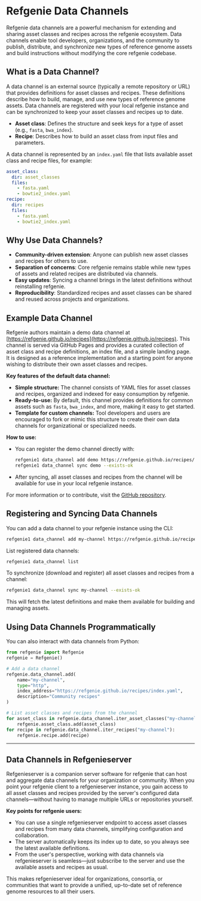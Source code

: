 # Refgenie Data Channels

Refgenie data channels are a powerful mechanism for extending and sharing asset classes and recipes across the refgenie ecosystem. Data channels enable tool developers, organizations, and the community to publish, distribute, and synchronize new types of reference genome assets and build instructions without modifying the core refgenie codebase.


## What is a Data Channel?

A data channel is an external source (typically a remote repository or URL) that provides definitions for asset classes and recipes. These definitions describe how to build, manage, and use new types of reference genome assets. Data channels are registered with your local refgenie instance and can be synchronized to keep your asset classes and recipes up to date.

- **Asset class**: Defines the structure and seek keys for a type of asset (e.g., `fasta`, `bwa_index`).
- **Recipe**: Describes how to build an asset class from input files and parameters.

A data channel is represented by an `index.yaml` file that lists available asset class and recipe files, for example:

```yaml
asset_class:
  dir: asset_classes
  files:
    - fasta.yaml
    - bowtie2_index.yaml
recipe:
  dir: recipes
  files:
    - fasta.yaml
    - bowtie2_index.yaml
```

## Why Use Data Channels?

- **Community-driven extension**: Anyone can publish new asset classes and recipes for others to use.
- **Separation of concerns**: Core refgenie remains stable while new types of assets and related recipes are distributed via channels.
- **Easy updates**: Syncing a channel brings in the latest definitions without reinstalling refgenie.
- **Reproducibility**: Standardized recipes and asset classes can be shared and reused across projects and organizations.

## Example Data Channel

Refgenie authors maintain a demo data channel at [https://refgenie.github.io/recipes](https://refgenie.github.io/recipes). This channel is served via GitHub Pages and provides a curated collection of asset class and recipe definitions, an index file, and a simple landing page. It is designed as a reference implementation and a starting point for anyone wishing to distribute their own asset classes and recipes.

**Key features of the default data channel:**

- **Simple structure:** The channel consists of YAML files for asset classes and recipes, organized and indexed for easy consumption by refgenie.
- **Ready-to-use:** By default, this channel provides definitions for common assets such as `fasta`, `bwa_index`, and more, making it easy to get started.
- **Template for custom channels:** Tool developers and users are encouraged to fork or mimic this structure to create their own data channels for organizational or specialized needs.

**How to use:**

- You can register the demo channel directly with:

  ```bash
  refgenie1 data_channel add demo https://refgenie.github.io/recipes/index.yaml
  refgenie1 data_channel sync demo --exists-ok
  ```

- After syncing, all asset classes and recipes from the channel will be available for use in your local refgenie instance.

For more information or to contribute, visit the [GitHub repository](https://github.com/refgenie/recipes).

## Registering and Syncing Data Channels

You can add a data channel to your refgenie instance using the CLI:

```bash
refgenie1 data_channel add my-channel https://refgenie.github.io/recipes/index.yaml
```

List registered data channels:

```bash
refgenie1 data_channel list
```

To synchronize (download and register) all asset classes and recipes from a channel:

```bash
refgenie1 data_channel sync my-channel --exists-ok
```

This will fetch the latest definitions and make them available for building and managing assets.

## Using Data Channels Programmatically

You can also interact with data channels from Python:

```python
from refgenie import Refgenie
refgenie = Refgenie()

# Add a data channel
refgenie.data_channel.add(
    name="my-channel",
    type="http",
    index_address="https://refgenie.github.io/recipes/index.yaml",
    description="Community recipes"
)

# List asset classes and recipes from the channel
for asset_class in refgenie.data_channel.iter_asset_classes("my-channel"):
    refgenie.asset_class.add(asset_class)
for recipe in refgenie.data_channel.iter_recipes("my-channel"):
    refgenie.recipe.add(recipe)
```

---

## Data Channels in Refgenieserver

Refgenieserver is a companion server software for refgenie that can host and aggregate data channels for your organization or community. When you point your refgenie client to a refgenieserver instance, you gain access to all asset classes and recipes provided by the server's configured data channels—without having to manage multiple URLs or repositories yourself.

**Key points for refgenie users:**

- You can use a single refgenieserver endpoint to access asset classes and recipes from many data channels, simplifying configuration and collaboration.
- The server automatically keeps its index up to date, so you always see the latest available definitions.
- From the user's perspective, working with data channels via refgenieserver is seamless—just subscribe to the server and use the available assets and recipes as usual.

This makes refgenieserver ideal for organizations, consortia, or communities that want to provide a unified, up-to-date set of reference genome resources to all their users.


